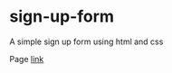 # sign-up-form

A simple sign up form using html and css

Page [link](https://durgeshbg.github.io/sign-up-form/)
